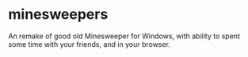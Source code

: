 # minesweepers
An remake of good old Minesweeper for Windows, with ability to spent some time with your friends, and in your browser.

